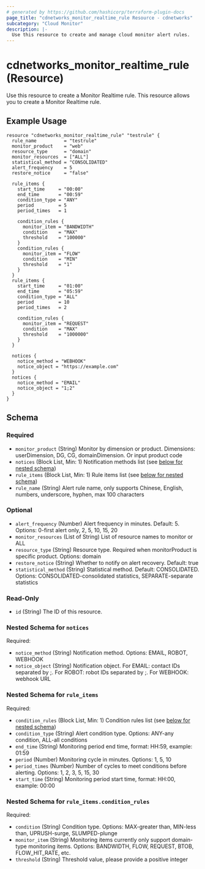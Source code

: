 ```yaml
---
# generated by https://github.com/hashicorp/terraform-plugin-docs
page_title: "cdnetworks_monitor_realtime_rule Resource - cdnetworks"
subcategory: "Cloud Monitor"
description: |-
  Use this resource to create and manage cloud monitor alert rules.
---
```


# cdnetworks_monitor_realtime_rule (Resource)
Use this resource to create a Monitor Realtime rule.
This resource allows you to create a Monitor Realtime rule.

## Example Usage

```hcl
resource "cdnetworks_monitor_realtime_rule" "testrule" {
  rule_name          = "testrule"
  monitor_product    = "web"
  resource_type      = "domain"
  monitor_resources  = ["ALL"]
  statistical_method = "CONSOLIDATED"
  alert_frequency    = 5
  restore_notice     = "false"

  rule_items {
    start_time     = "00:00"
    end_time       = "00:59"
    condition_type = "ANY"
    period         = 5
    period_times   = 1

    condition_rules {
      monitor_item = "BANDWIDTH"
      condition    = "MAX"
      threshold    = "100000"
    }
    condition_rules {
      monitor_item = "FLOW"
      condition    = "MIN"
      threshold    = "1"
    }
  }
  rule_items {
    start_time     = "01:00"
    end_time       = "05:59"
    condition_type = "ALL"
    period         = 10
    period_times   = 2

    condition_rules {
      monitor_item = "REQUEST"
      condition    = "MAX"
      threshold    = "1000000"
    }
  }

  notices {
    notice_method = "WEBHOOK"
    notice_object = "https://example.com"
  }
  notices {
    notice_method = "EMAIL"
    notice_object = "1;2"
  }
}
```

<!-- schema generated by tfplugindocs -->
## Schema

### Required

- `monitor_product` (String) Monitor by dimension or product. Dimensions: userDimension, DG, CG, domainDimension. Or input product code
- `notices` (Block List, Min: 1) Notification methods list (see [below for nested schema](#nestedblock--notices))
- `rule_items` (Block List, Min: 1) Rule items list (see [below for nested schema](#nestedblock--rule_items))
- `rule_name` (String) Alert rule name, only supports Chinese, English, numbers, underscore, hyphen, max 100 characters

### Optional

- `alert_frequency` (Number) Alert frequency in minutes. Default: 5. Options: 0-first alert only, 2, 5, 10, 15, 20
- `monitor_resources` (List of String) List of resource names to monitor or ALL
- `resource_type` (String) Resource type. Required when monitorProduct is specific product. Options: domain
- `restore_notice` (String) Whether to notify on alert recovery. Default: true
- `statistical_method` (String) Statistical method. Default: CONSOLIDATED. Options: CONSOLIDATED-consolidated statistics, SEPARATE-separate statistics

### Read-Only

- `id` (String) The ID of this resource.

<a id="nestedblock--notices"></a>
### Nested Schema for `notices`

Required:

- `notice_method` (String) Notification method. Options:  EMAIL, ROBOT, WEBHOOK
- `notice_object` (String) Notification object. For EMAIL: contact IDs separated by ;. For ROBOT: robot IDs separated by ;. For WEBHOOK: webhook URL


<a id="nestedblock--rule_items"></a>
### Nested Schema for `rule_items`

Required:

- `condition_rules` (Block List, Min: 1) Condition rules list (see [below for nested schema](#nestedblock--rule_items--condition_rules))
- `condition_type` (String) Alert condition type. Options: ANY-any condition, ALL-all conditions
- `end_time` (String) Monitoring period end time, format: HH:59, example: 01:59
- `period` (Number) Monitoring cycle in minutes. Options: 1, 5, 10
- `period_times` (Number) Number of cycles to meet conditions before alerting. Options: 1, 2, 3, 5, 15, 30
- `start_time` (String) Monitoring period start time, format: HH:00, example: 00:00


<a id="nestedblock--rule_items--condition_rules"></a>
### Nested Schema for `rule_items.condition_rules`

Required:

- `condition` (String) Condition type. Options: MAX-greater than, MIN-less than, UPRUSH-surge, SLUMPED-plunge
- `monitor_item` (String) Monitoring items currently only support domain-type monitoring items. Options: BANDWIDTH, FLOW, REQUEST, BTOB, FLOW_HIT_RATE, etc.
- `threshold` (String) Threshold value, please provide a positive integer
